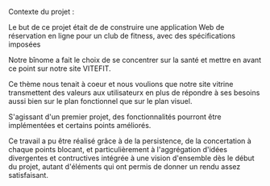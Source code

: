 
Contexte du projet : 


Le but de ce projet était de de construire une application Web de réservation en ligne pour un club de fitness, avec des spécifications imposées

Notre bînome a fait le choix de se concentrer sur la santé et mettre en avant ce point sur notre site VITEFIT.

Ce thème nous tenait à coeur et nous voulions que notre site vitrine transmettent des valeurs aux utilisateurx en plus de répondre à ses besoins aussi bien sur le plan fonctionnel que sur le plan visuel.

S'agissant d'un premier projet, des fonctionnalités pourront être implémentées et certains points améliorés.

Ce travail a pu être réalisé grâce à de la persistence, de la concertation à chaque points blocant, et particulièrement à l'aggrégation d'idées divergentes et contructives intégrée à une vision d'ensemble dès le début du projet, autant d'éléments qui ont permis de donner un rendu assez satisfaisant.



